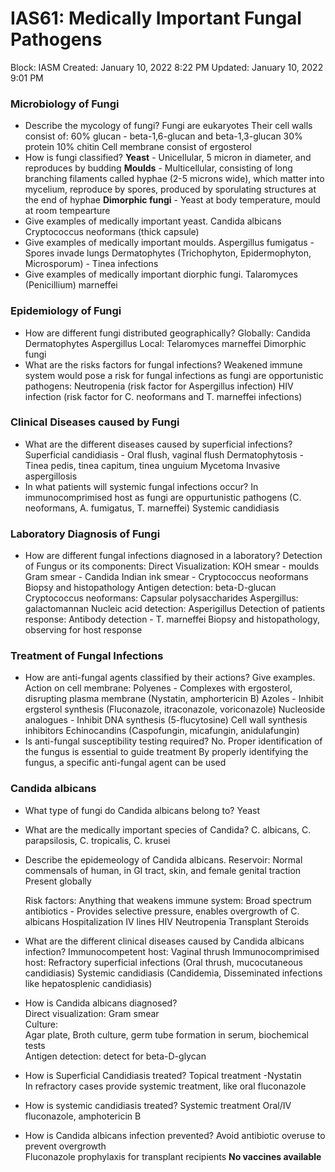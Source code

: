# IAS61: Medically Important Fungal Pathogens

Block: IASM
Created: January 10, 2022 8:22 PM
Updated: January 10, 2022 9:01 PM

### Microbiology of Fungi
- Describe the mycology of fungi?
    Fungi are eukaryotes
	Their cell walls consist of: 
	    60% glucan - beta-1,6-glucan and beta-1,3-glucan
	    30% protein
	    10% chitin
    Cell membrane consist of ergosterol
- How is fungi classified?
    **Yeast** - Unicellular, 5 micron in diameter, and reproduces by budding
    **Moulds** - Multicellular, consisting of long branching filaments called hyphae (2-5 microns wide), which matter into mycelium, reproduce by spores, produced by sporulating structures at the end of hyphae
    **Dimorphic fungi** - Yeast at body temperature, mould at room tempearture
- Give examples of medically important yeast.
    Candida albicans
    Cryptococcus neoformans (thick capsule)
- Give examples of medically important moulds.
    Aspergillus fumigatus - Spores invade lungs
    Dermatophytes (Trichophyton, Epidermophyton, Microsporum) - Tinea infections
- Give examples of medically important diorphic fungi.
    Talaromyces (Penicillium) marneffei

### Epidemiology of Fungi
- How are different fungi distributed geographically?
    Globally:
	    Candida
	    Dermatophytes
	    Aspergillus
    Local:
	    Telaromyces marneffei
	    Dimorphic fungi
- What are the risks factors for fungal infections?
    Weakened immune system would pose a risk for fungal infections as fungi are opportunistic pathogens:
    Neutropenia (risk factor for Aspergillus infection)
    HIV infection (risk factor for C. neoformans and T. marneffei infections)
    
### Clinical Diseases caused by Fungi
- What are the different diseases caused by superficial infections?
    Superficial candidiasis - Oral flush, vaginal flush
    Dermatophytosis - Tinea pedis, tinea capitum, tinea unguium
    Mycetoma
    Invasive aspergillosis
- In what patients will systemic fungal infections occur?
    In immunocomprimised host as fungi are oppurtunistic pathogens (C. neoformans, A. fumigatus, T. marneffei)
    Systemic candidiasis

### Laboratory Diagnosis of Fungi
- How are different fungal infections diagnosed in a laboratory?
    Detection of Fungus or its components:
    Direct Visualization:
    KOH smear - moulds
    Gram smear - Candida
    Indian ink smear - Cryptococcus neoformans
    Biopsy and histopathology
    Antigen detection:
    beta-D-glucan
    Cryptococcus neoformans: Capsular polysaccharides
    Aspergillus: galactomannan
    Nucleic acid detection:
    Asperigillus
    Detection of patients response:
    Antibody detection - T. marneffei
    Biopsy and histopathology, observing for host response
    
### Treatment of Fungal Infections
- How are anti-fungal agents classified by their actions? Give examples.
    Action on cell membrane:
    Polyenes - Complexes with ergosterol, disrupting plasma membrane (Nystatin, amphortericin B)
    Azoles - Inhibit ergsterol synthesis (Fluconazole, itraconazole, voriconazole)
    Nucleoside analogues - Inhibit DNA synthesis (5-flucytosine)
    Cell wall synthesis inhibitors
    Echinocandins (Caspofungin, micafungin, anidulafungin)
- Is anti-fungal susceptibility testing required?
    No.
    Proper identification of the fungus is essential to guide treatment
    By properly identifying the fungus, a specific anti-fungal agent can be used

### Candida albicans
-  What type of fungi do Candida albicans belong to?
    Yeast
- What are the medically important species of Candida?
    C. albicans, C. parapsilosis, C. tropicalis, C. krusei
- Describe the epidemeology of Candida albicans.
    Reservoir:
    Normal commensals of human, in GI tract, skin, and female genital traction
    Present globally
    
    Risk factors:
    Anything that weakens immune system:
	    Broad spectrum antibiotics - Provides selective pressure, enables overgrowth of C. albicans
	    Hospitalization
	    IV lines
	    HIV
	    Neutropenia
	    Transplant
	    Steroids
- What are the different clinical diseases caused by Candida albicans infection?
    Immunocompetent host:
    Vaginal thrush
    Immunocomprimised host:
    Refractory superficial infections (Oral thrush, mucocutaneous candidiasis)
    Systemic candidiasis (Candidemia, Disseminated infections like hepatosplenic candidiasis)
- How is Candida albicans diagnosed?    
    Direct visualization:
    Gram smear    
    Culture:    
    Agar plate, Broth culture, germ tube formation in serum, biochemical tests    
    Antigen detection:
    detect for beta-D-glycan
- How is Superficial Candidiasis treated?
    Topical treatment -Nystatin    
    In refractory cases provide systemic treatment, like oral fluconazole    
- How is systemic candidiasis treated?
    Systemic treatment
    Oral/IV fluconazole, amphotericin B
- How is Candida albicans infection prevented?
    Avoid antibiotic overuse to prevent overgrowth    
    Fluconazole prophylaxis for transplant recipients
    **No vaccines available**